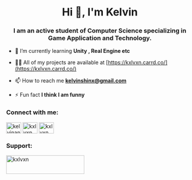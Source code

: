 <h1 align="center">Hi 👋, I'm Kelvin</h1>
<h3 align="center">I am an active student of Computer Science specializing in Game Application and Technology.</h3>

- 🌱 I’m currently learning **Unity , Real Engine etc**

- 👨‍💻 All of my projects are available at [https://kxlvxn.carrd.co/](https://kxlvxn.carrd.co/)

- 📫 How to reach me **kelvinshinx@gmail.com**

- ⚡ Fun fact **I think I am funny**

<h3 align="left">Connect with me:</h3>
<p align="left">
<a href="https://linkedin.com/in/kelvinandrean7" target="blank"><img align="center" src="https://raw.githubusercontent.com/rahuldkjain/github-profile-readme-generator/master/src/images/icons/Social/linked-in-alt.svg" alt="kelvinandrean7" height="30" width="40" /></a>
<a href="https://instagram.com/kxlvxn_7" target="blank"><img align="center" src="https://raw.githubusercontent.com/rahuldkjain/github-profile-readme-generator/master/src/images/icons/Social/instagram.svg" alt="kxlvxn_7" height="30" width="40" /></a>
<a href="https://discord.gg/kxlvxn_7" target="blank"><img align="center" src="https://raw.githubusercontent.com/rahuldkjain/github-profile-readme-generator/master/src/images/icons/Social/discord.svg" alt="kxlvxn_7" height="30" width="40" /></a>
</p>

<h3 align="left">Support:</h3>
<p><a href="https://www.buymeacoffee.com/kxlvxn"> <img align="left" src="https://cdn.buymeacoffee.com/buttons/v2/default-yellow.png" height="50" width="210" alt="kxlvxn" /></a></p><br><br>

